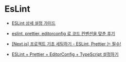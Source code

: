 # EsLint

- [ESLint 상세 설정 가이드](https://www.daleseo.com/eslint-config/)

- [eslint, prettier, editorconfig 로 코드 컨벤션을 맞춘 후기](https://yceffort.kr/2020/11/retrospect-eslint-prettier)

- [[Next.js] 프로젝트 기초 세팅하기 - ESLint, Prettier 는 필수!](https://velog.io/@mayinjanuary/Next.js-%EC%84%B8%ED%8C%85%ED%95%98%EA%B8%B0-ESLint-Prettier-%EC%84%A4%EC%A0%95)

- [ESLint + Prettier + EditorConfig + TypeScript 설정하기](https://velog.io/@hong7511059/ESLint-Prettier-EditorConfig-TypeScript-%EC%84%A4%EC%A0%95%ED%95%98%EA%B8%B0)
